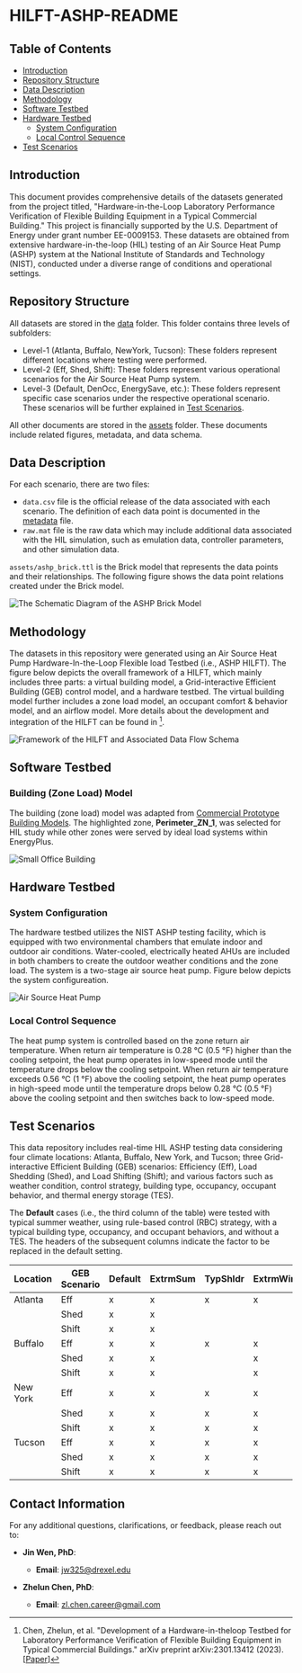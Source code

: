 # HILFT-ASHP-README

## Table of Contents
- [Introduction](#introduction)
- [Repository Structure](#repository-structure)
- [Data Description](#data-description)
- [Methodology](#methodology)
- [Software Testbed](#software-testbed)
- [Hardware Testbed](#hardware-testbed)
  - [System Configuration](#system-configuration)
  - [Local Control Sequence](#local-control-sequence)
- [Test Scenarios](#test-scenarios)

## Introduction
This document provides comprehensive details of the datasets generated from the project titled, "Hardware-in-the-Loop Laboratory Performance Verification of Flexible Building Equipment in a Typical Commercial Building." This project is financially supported by the U.S. Department of Energy under grant number EE-0009153. These datasets are obtained from extensive hardware-in-the-loop (HIL) testing of an Air Source Heat Pump (ASHP) system at the National Institute of Standards and Technology (NIST), conducted under a diverse range of conditions and operational settings. 

## Repository Structure
All datasets are stored in the [data](data) folder. This folder contains three levels of subfolders:
- Level-1 (Atlanta, Buffalo, NewYork, Tucson): These folders represent different locations where testing were performed.
- Level-2 (Eff, Shed, Shift): These folders represent various operational scenarios for the Air Source Heat Pump system.
- Level-3 (Default, DenOcc, EnergySave, etc.): These folders represent specific case scenarios under the respective operational scenario. These scenarios will be further explained in [Test Scenarios](#test-scenarios).

All other documents are stored in the [assets](assets) folder. These documents include related figures, metadata, and data schema.

## Data Description
For each scenario, there are two files: 
- `data.csv` file is the official release of the data associated with each scenario. The definition of each data point is documented in the [metadata](metadata.csv) file.
- `raw.mat` file is the raw data which may include additional data associated with the HIL simulation, such as emulation data, controller parameters, and other simulation data.

`assets/ashp_brick.ttl` is the Brick model that represents the data points and their relationships. The following figure shows the data point relations created under the Brick model.

![The Schematic Diagram of the ASHP Brick Model](assets/ashp_brick_diagram.jpg)

## Methodology
The datasets in this repository were generated using an Air Source Heat Pump Hardware-In-the-Loop Flexible load Testbed (i.e., ASHP HILFT). The figure below depicts the overall framework of a HILFT, which mainly includes three parts: a virtual building model, a Grid-interactive Efficient Building (GEB) control model, and a hardware testbed. The virtual building model further includes a zone load model, an occupant comfort & behavior model, and an airflow model. More details about the development and integration of the HILFT can be found in [^1].

![Framework of the HILFT and Associated Data Flow Schema](assets/hil_approach.jpg)

## Software Testbed
### Building (Zone Load) Model
The building (zone load) model was adapted from [Commercial Prototype Building Models](https://www.energycodes.gov/prototype-building-models). The highlighted zone, **Perimeter_ZN_1**, was selected for HIL study while other zones were served by ideal load systems within EnergyPlus. 

![Small Office Building](assets/small_office_building.png)

## Hardware Testbed
### System Configuration
The hardware testbed utilizes the NIST ASHP testing facility, which is equipped with two environmental chambers that emulate indoor and outdoor air conditions. Water-cooled, electrically heated AHUs are included in both chambers to create the outdoor weather conditions and the zone load. The system is a two-stage air source heat pump. Figure below depicts the system configureation.

![Air Source Heat Pump](assets/ashp_diagram.jpg)

### Local Control Sequence
The heat pump system is controlled based on the zone return air temperature. When return air temperature is 0.28 °C (0.5 °F) higher than the cooling setpoint, the heat pump operates in low-speed mode until the temperature drops below the cooling setpoint. When return air temperature exceeds 0.56 °C (1 °F) above the cooling setpoint, the heat pump operates in high-speed mode until the temperature drops below 0.28 °C (0.5 °F) above the cooling setpoint and then switches back to low-speed mode.

## Test Scenarios
This data repository includes real-time HIL ASHP testing data considering four climate locations: Atlanta, Buffalo, New York, and Tucson; three Grid-interactive Efficient Building (GEB) scenarios: Efficiency (Eff), Load Shedding (Shed), and Load Shifting (Shift); and various factors such as weather condition, control strategy, building type, occupancy, occupant behavior, and thermal energy storage (TES). 

The **Default** cases (i.e., the third column of the table) were tested with typical summer weather, using rule-based control (RBC) strategy, with a typical building type, occupancy, and occupant behaviors, and without a TES. The headers of the subsequent columns indicate the factor to be replaced in the default setting. 

| Location | GEB Scenario | Default | ExtrmSum | TypShldr | ExtrmWin | MPC | STD2019 | DenOcc | EnergySave | TES | MPC&TES |
| ---      | ---          | ---     | ---      | ---      | ---      | --- | ---     | ---    | ---        | --- | ---     |
| Atlanta  | Eff          | x       | x        | x        | x        | x   | x       | x      | x          |     |         |
|          | Shed         | x       | x        |          |          | x   | x       | x      | x          |     |         |
|          | Shift        | x       | x        |          |          | x   | x       | x      | x          | x   | x       |
| Buffalo  | Eff          | x       | x        | x        | x        | x   | x       | x      | x          |     |         |
|          | Shed         | x       | x        |          | x        | x   | x       | x      | x          |     |         |
|          | Shift        | x       | x        |          | x        | x   | x       | x      | x          | x   | x       |
| New York | Eff          | x       | x        | x        | x        | x   | x       | x      | x          |     |         |
|          | Shed         | x       | x        | x        | x        | x   | x       | x      | x          |     |         |
|          | Shift        | x       | x        | x        | x        | x   | x       | x      | x          | x   | x       |
| Tucson   | Eff          | x       | x        | x        | x        | x   | x       | x      | x          |     |         |
|          | Shed         | x       | x        | x        | x        | x   | x       | x      | x          |     |         |
|          | Shift        | x       | x        | x        | x        | x   | x       | x      | x          | x   | x       |

## Contact Information
For any additional questions, clarifications, or feedback, please reach out to:

- **Jin Wen, PhD**: 
  - **Email**: jw325@drexel.edu

- **Zhelun Chen, PhD**: 
  - **Email**: zl.chen.career@gmail.com


[^1]: Chen, Zhelun, et al. "Development of a Hardware-in-theloop Testbed for Laboratory Performance Verification of Flexible Building Equipment in Typical Commercial Buildings." arXiv preprint arXiv:2301.13412 (2023). [[Paper](https://arxiv.org/abs/2301.13412)]

